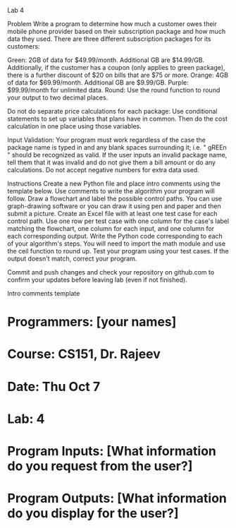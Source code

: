 Lab 4


Problem
Write a program to determine how much a customer owes their mobile phone provider based on their subscription package and how much data they used. There are three different subscription packages for its customers:

Green: 2GB of data for $49.99/month. Additional GB are $14.99/GB. Additionally, if the customer has a coupon (only applies to green package), there is a further discount of $20 on bills that are $75 or more.
Orange: 4GB of data for $69.99/month. Additional GB are $9.99/GB.
Purple: $99.99/month for unlimited data.
Round: Use the round function to round your output to two decimal places.

Do not do separate price calculations for each package: Use conditional statements to set up variables that plans have in common. Then do the cost calculation in one place using those variables.

Input Validation: Your program must work regardless of the case the package name is typed in and any blank spaces surrounding it; i.e. " gREEn " should be recognized as valid. If the user inputs an invalid package name, tell them that it was invalid and do not give them a bill amount or do any calculations. Do not accept negative numbers for extra data used.

Instructions
Create a new Python file and place intro comments using the template below.
Use comments to write the algorithm your program will follow.
Draw a flowchart and label the possible control paths. You can use graph-drawing software or you can draw it using pen and paper and then submit a picture.
Create an Excel file with at least one test case for each control path. Use one row per test case with one column for the case's label matching the flowchart, one column for each input, and one column for each corresponding output.
Write the Python code corresponding to each of your algorithm's steps. You will need to import the math module and use the ceil function to round up.
Test your program using your test cases. If the output doesn't match, correct your program.

Commit and push changes and check your repository on github.com to confirm your updates before leaving lab (even if not finished).

Intro comments template
# Programmers: [your names]
# Course: CS151, Dr. Rajeev  
# Date: Thu Oct 7
# Lab: 4
# Program Inputs: [What information do you request from the user?]
# Program Outputs: [What information do you display for the user?]
